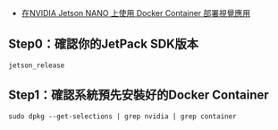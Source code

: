 * [在NVIDIA Jetson NANO 上使用 Docker Container 部署視覺應用](https://grady1006.medium.com/%E9%82%8A%E7%B7%A3ai%E7%B3%BB%E5%88%97-%E5%9C%A8nvidia-jetson-nano-%E4%B8%8A%E4%BD%BF%E7%94%A8-docker-container-%E9%83%A8%E7%BD%B2%E8%A6%96%E8%A6%BA%E6%87%89%E7%94%A8-1719b2062f15)
## Step0：確認你的JetPack SDK版本
```
jetson_release
```
## Step1：確認系統預先安裝好的Docker Container
```
sudo dpkg --get-selections | grep nvidia | grep container
